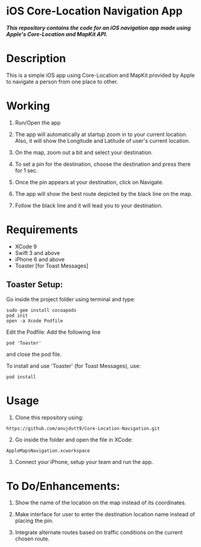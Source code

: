 # iOS Core-Location Navigation App

***This repository contains the code for an iOS navigation app made using Apple's Core-Location and MapKit API.***

# Description

This is a simple iOS app using Core-Location and MapKit provided by Apple to navigate a person from one place to other.

# Working

1. Run/Open the app

2. The app will automatically at startup zoom in to your current location. Also, it will show the Longitude and Latitude of user's current location.

3. On the map, zoom out a bit and select your destination.

4. To set a pin for the destination, choose the destination and press there for 1 sec.

5. Once the pin appears at your destination, click on Navigate.

6. The app will show the best route depicted by the black line on the map.

7. Follow the black line and it will lead you to your destination.

# Requirements

* XCode 9
* Swift 3 and above
* iPhone 6 and above
* Toaster [for Toast Messages]

## Toaster Setup:
Go inside the project folder using terminal and type:

```
sudo gem install cocoapods
pod init
open -a Xcode Podfile
```
Edit the Podfile: Add the following line

```
pod 'Toaster'
```
and close the pod file.

To install and use 'Toaster' (for Toast Messages), use:
```
pod install
```

# Usage

1. Clone this repository using:
```
https://github.com/anujdutt9/Core-Location-Navigation.git
```

2. Go inside the folder and open the file in XCode:

```
AppleMapsNavigation.xcworkspace
```

3. Connect your iPhone, setup your team and run the app.

# To Do/Enhancements:

1. Show the name of the location on the map instead of its coordinates.

2. Make interface for user to enter the destination location name instead of placing the pin.

3. Integrate alternate routes based on traffic conditions on the current chosen route.
